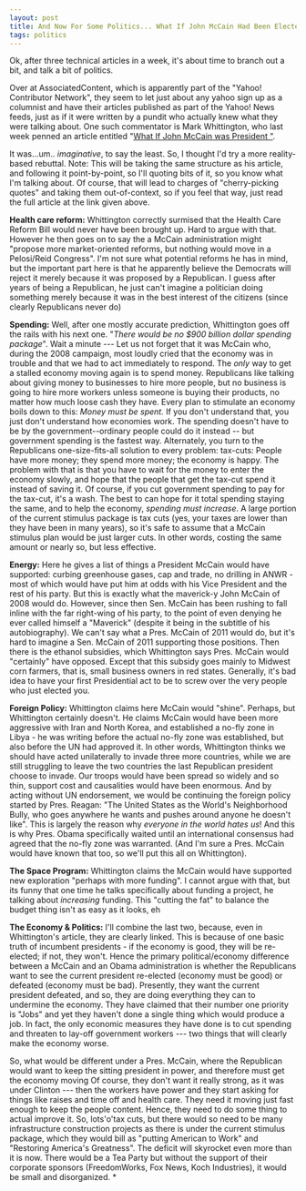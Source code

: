 ```yaml
---
layout: post
title: And Now For Some Politics... What If John McCain Had Been Elected 
tags: politics
---
```


  Ok, after three technical articles in a week, it's about time to branch out a bit, and talk a bit of politics.

  Over at AssociatedContent, which is apparently part of the "Yahoo! Contributor Network", they seem to let just about any yahoo sign up as a columnist and have their articles published as part of the Yahoo! News feeds, just as if it were written by a pundit who actually knew what they were talking about.  One such commentator is Mark Whittington, who last week penned an article entitled "[What If John McCain was President "](http://news.yahoo.com/s/ac/20110316/pl_ac/8074814_what_if_john_mccain_was_president).
  
  It was...um.. *imaginative*, to say the least.  So, I thought I'd try a more reality-based rebuttal.  Note: This will be taking the same structure as his article, and following it point-by-point, so I'll quoting bits of it, so you know what I'm talking about.  Of course, that will lead to charges of "cherry-picking quotes" and taking them out-of-context, so if you feel that way, just read the full article at the link given above.
  
  **Health care reform:** Whittington correctly surmised that the Health Care Reform Bill would never have been brought up.  Hard to argue with that.  However he then goes on to say the a McCain administration might "propose more market-oriented reforms, but nothing would move in a Pelosi/Reid Congress".  I'm not sure what potential reforms he has in mind, but the important part here is that he apparently believe the Democrats will reject it merely because it was proposed by a Republican.  I guess after years of being a Republican, he just can't imagine a politician doing something merely because it was in the best interest of the citizens (since clearly Republicans never do) 
  
  **Spending:**  Well, after one mostly accurate prediction, Whittington goes off the rails with his next one.  "_There would be no $900 billion dollar spending package_".  Wait a minute --- Let us not forget that it was McCain who, during the 2008 campaign,  most loudly cried that the economy was in trouble and that we had to act immediately to respond.  The _only_ way to get a stalled economy moving again is to spend money. Republicans like talking about giving money to businesses to hire more people, but no business is going to hire more workers unless someone is buying their products, no matter how much loose cash they have.  Every plan to stimulate an economy boils down to this: *Money must be spent.*  If you don't understand that, you just don't understand how economies work.  The spending doesn't have to be by the government--ordinary people could do it instead -- but government spending is the fastest way.  Alternately, you turn to the Republicans one-size-fits-all solution to every problem:  tax-cuts:  People have more money; they spend more money; the economy is happy.  The problem with that is that you have to wait for the money to enter the economy slowly, and hope that the people that get the tax-cut spend it instead of saving it.  Of course, if you cut government spending to pay for the tax-cut, it's a wash.  The best to can hope for it total spending staying the same, and to help the economy, _spending must increase_.    A large portion of the current stimulus package is tax cuts (yes, your taxes are lower than they have been in many years), so it's safe to assume that a McCain stimulus plan would be just larger cuts. In other words, costing the same amount or nearly so, but less effective.

  **Energy:**  Here he gives a list of things a President McCain would have supported: curbing greenhouse gases, cap and trade, no drilling in ANWR - most of which would have put him at odds with his Vice President and the rest of his party.  But this is exactly what the maverick-y John McCain of 2008 would do.  However, since then Sen. McCain has been rushing to fall inline with the far right-wing of his party, to the point of even denying he ever called himself a "Maverick" (despite it being in the subtitle of his autobiography).  We can't say what a Pres. McCain of 2011 would do, but it's hard to imagine a Sen. McCain of 2011 supporting those positions.   Then there is the ethanol subsidies, which Whittington says Pres. McCain would "certainly" have opposed.  Except that this subsidy goes mainly to Midwest corn farmers, that is, small business owners in red states.  Generally, it's bad idea to have your first Presidential act to be to screw over the very people who just elected you.

  **Foreign Policy:**  Whittington claims here McCain would "shine".  Perhaps, but Whittington certainly doesn't.  He claims McCain would have been more aggressive with Iran and North Korea, and established a no-fly zone in Libya - he was writing before the actual no-fly zone was established, but also before the UN had approved it.  In other words, Whittington thinks we should have acted unilaterally to invade three more countries, while we are still struggling to leave the two countries the last Republican president choose to invade.  Our troops would have been spread so widely and so thin, support cost and causalities would have been enormous.  And by acting without UN endorsement, we would be continuing the foreign policy started by Pres. Reagan: "The United States as the World's Neighborhood Bully, who goes anywhere he wants and pushes around anyone he doesn't like".  This is largely the reason why *everyone in the world hates us*!   And this is why Pres. Obama specifically waited until an international consensus had agreed that the no-fly zone was warranted.  (And I'm sure a Pres. McCain would have known that too, so we'll put this all on Whittington).

**The Space Program:** Whittington claims the McCain would have supported new exploration "perhaps with more funding".  I cannot argue with that, but its funny that one time he talks specifically about funding a project, he talking about *increasing* funding.  This "cutting the fat" to balance the budget thing isn't as easy as it looks, eh 

**The Economy &amp; Politics:**  I'll combine the last two, because, even in Whittington's article, they are clearly linked.  This is because of one basic truth of incumbent presidents - if the economy is good, they will be re-elected; if not, they won't.  Hence the primary political/economy difference between a McCain and an Obama administration is whether the Republicans want to see the current president re-elected (economy must be good) or defeated (economy must be bad).  Presently, they want the current president defeated, and so, they are doing everything they can to undermine the economy.   They have claimed that their number one priority is "Jobs" and yet they haven't done a single thing which would produce a job.  In fact, the only economic measures they have done is to cut spending and threaten to lay-off government workers --- two things that will clearly make the economy worse. 
 
So, what would be different under a Pres. McCain, where the Republican would want to keep the sitting president in power, and therefore must get the economy moving   Of course, they don't want it really strong, as it was under Clinton --- then the workers have power and they start asking for things like raises and time off and health care.  They need it moving just fast enough to keep the people content.   Hence,  they need to do some thing to actual improve it.  So, lots'o'tax cuts, but there would so need to be many infrastructure construction projects as there is under the current stimulus package,  which they would bill as "putting American to Work" and "Restoring America's Greatness".  The deficit will skyrocket even more than it is now.  There would be a Tea Party but without the support of their corporate sponsors (FreedomWorks, Fox News, Koch Industries), it would be small and disorganized.
* 
